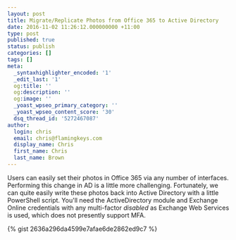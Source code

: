 ```yaml
---
layout: post
title: Migrate/Replicate Photos from Office 365 to Active Directory
date: 2016-11-02 11:26:12.000000000 +11:00
type: post
published: true
status: publish
categories: []
tags: []
meta:
  _syntaxhighlighter_encoded: '1'
  _edit_last: '1'
  og:title: ''
  og:description: ''
  og:image: ''
  _yoast_wpseo_primary_category: ''
  _yoast_wpseo_content_score: '30'
  dsq_thread_id: '5272467087'
author:
  login: chris
  email: chris@flamingkeys.com
  display_name: Chris
  first_name: Chris
  last_name: Brown
---
```


Users can easily set their photos in Office 365 via any number of interfaces. Performing this change in AD is a little more challenging. Fortunately, we can quite easily write these photos back into Active Directory with a little PowerShell script. You'll need the ActiveDirectory module and Exchange Online credentials with any multi-factor *disabled* as Exchange Web Services is used, which does not presently support MFA.

{% gist 2636a296da4599e7afae6de2862ed9c7 %}

